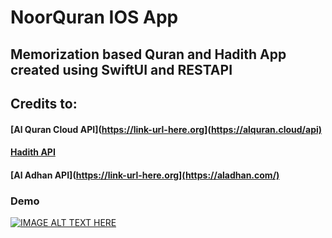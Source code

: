 # NoorQuran IOS App
## Memorization based Quran and Hadith App created using SwiftUI and RESTAPI
## Credits to:
#### [Al Quran Cloud API](https://link-url-here.org](https://alquran.cloud/api)
#### [Hadith API](https://www.hadithapi.com/)
#### [Al Adhan API](https://link-url-here.org](https://aladhan.com/)

### Demo

[![IMAGE ALT TEXT HERE](https://img.youtube.com/vi/0ycXkex3_6I/0.jpg)](https://www.youtube.com/watch?v=0ycXkex3_6I)
